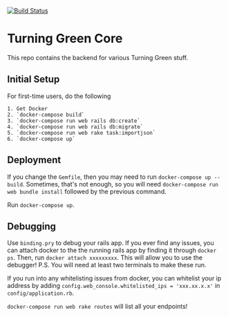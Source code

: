 [![Build Status](https://travis-ci.org/mesch-hmc/turninggreen_core.svg?branch=master)](https://travis-ci.org/mesch-hmc/turninggreen_core)

# Turning Green Core

This repo contains the backend for various Turning Green stuff.

## Initial Setup
For first-time users, do the following
```
1. Get Docker
2. `docker-compose build`
3. `docker-compose run web rails db:create`
4. `docker-compose run web rails db:migrate`
5. `docker-compose run web rake task:importjson`
6. `docker-compose up`
```
## Deployment

If you change the `Gemfile`, then you may need to run `docker-compose up --build`.
Sometimes, that's not enough, so you will need `docker-compose run web bundle install` followed by the previous command.

Run `docker-compose up`.

## Debugging
Use `binding.pry` to debug your rails app. If you ever find any issues, you can attach docker to the the running rails app by finding it through `docker ps`. Then, run `docker attach xxxxxxxxx`. This will allow you to use the debugger! P.S. You will need at least two terminals to make these run.

If you run into any whitelisting issues from docker, you can whitelist your ip address by adding
`config.web_console.whitelisted_ips = 'xxx.xx.x.x'` in `config/application.rb`.

`docker-compose run web rake routes` will list all your endpoints!

